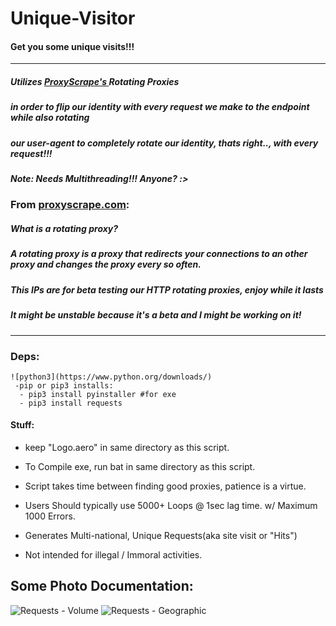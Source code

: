 # Unique-Visitor
#### Get you some unique visits!!!

------------------------------------------------------------------------------------------------------

##### Utilizes [ProxyScrape's ](https://proxyscrape.com/http_rotating_proxies.txt)Rotating Proxies
##### in order to flip our identity with every request we make to the endpoint while also rotating 
##### our user-agent to completely rotate our identity, thats right.., with every request!!! 
##### Note: Needs Multithreading!!! Anyone? :>

### From [proxyscrape.com](https://proxyscrape.com):
##### What is a rotating proxy?
##### A rotating proxy is a proxy that redirects your connections to an other proxy and changes the proxy every so often.
##### This IPs are for beta testing our HTTP rotating proxies, enjoy while it lasts
##### It might be unstable because it's a beta and I might be working on it!
------------------------------------------------------------------------------------------------------
### Deps:
    ![python3](https://www.python.org/downloads/)
     -pip or pip3 installs:
      - pip3 install pyinstaller #for exe
      - pip3 install requests

#### Stuff:
- keep "Logo.aero" in same directory as this script.
    
- To Compile exe, run bat in same directory as this script.

- Script takes time between finding good proxies, patience is a virtue.

- Users Should typically use 5000+ Loops @ 1sec lag time. w/ Maximum 1000 Errors.

- Generates Multi-national, Unique Requests(aka site visit or "Hits")

- Not intended for illegal / Immoral activities.

## Some Photo Documentation:
![Requests - Volume](https://cdn.discordapp.com/attachments/610035652112810024/616501923310206999/xdgfdfgs.png)
![Requests - Geographic](https://cdn.discordapp.com/attachments/610035652112810024/616501947608072192/xdgfdfgds.png)





        
        
